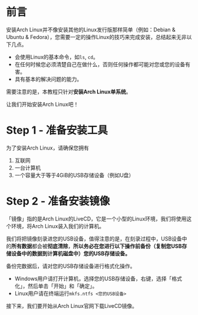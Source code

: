 # 前言

安装Arch Linux并不像安装其他的Linux发行版那样简单（例如：Debian & Ubuntu & Fedora），您需要一定的操作Linux的技巧来完成安装，总结起来无非以下几点。

* 会使用Linux的基本命令，如`ls`, `cd`。
* 在任何时候您必须清楚自己在做什么，否则任何操作都可能对您或您的设备有害。
* 具有基本的解决问题的能力。

需要注意的是，本教程只针对**安装Arch Linux单系统**。

让我们开始安装Arch Linux吧！

# Step 1 - 准备安装工具

为了安装Arch Linux，请确保您拥有

1. 互联网
2. 一台计算机
3. 一个容量大于等于4GiB的USB存储设备（例如U盘）

# Step 2 - 准备安装镜像

「镜像」指的是Arch Linux的LiveCD，它是一个小型的Linux环境，我们将使用这个环境，将Arch Linux装入我们的计算机。

我们将把镜像刻录进您的USB设备，值得注意的是，在刻录过程中，USB设备中的**所有数据**都会被**彻底清除**，**所以务必在您进行以下操作前备份（复制您USB存储设备中的数据到计算机磁盘中）您的USB存储设备。**

备份完数据后，请对您的USB存储设备进行格式化操作。

* Windows用户请打开计算机，选择您的USB存储设备，右键，选择「格式化」，然后单击「开始」和「确定」。
* Linux用户请在终端运行`mkfs.ntfs <您的USB设备>`

接下来，我们要开始从Arch Linux官网下载LiveCD镜像。
